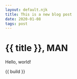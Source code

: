 ```yaml
---
layout: default.njk
title: This is a new blog post
date: 2020-01-08
tags: post
---
```

# {{ title }}, MAN
Hello, world!

{{ build }}